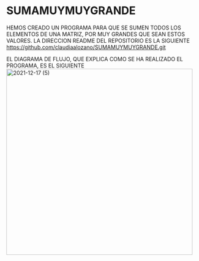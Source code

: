 # SUMAMUYMUYGRANDE
HEMOS CREADO UN PROGRAMA PARA QUE SE SUMEN TODOS LOS ELEMENTOS DE UNA MATRIZ, POR MUY GRANDES QUE SEAN ESTOS VALORES. LA DIRECCION README DEL REPOSITORIO ES LA SIGUIENTE https://github.com/claudiaalozano/SUMAMUYMUYGRANDE.git

EL DIAGRAMA DE FLUJO, QUE EXPLICA COMO SE HA REALIZADO EL PROGRAMA, ES EL SIGUIENTE
<img width="486" alt="2021-12-17 (5)" src="https://user-images.githubusercontent.com/91720991/146598266-d4e02477-fe55-4679-a13f-f29c94391041.png">
